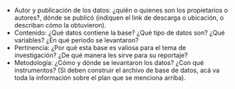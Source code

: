 - Autor y publicación de los datos: ¿quién o quienes son los propietarios o autores?, dónde se publicó (indiquen el link de descarga o ubicación, o describan cómo la obtuvieron).
- Contenido: ¿Qué datos contiene la base? ¿Qué tipo de datos son? ¿Qué variables? ¿En qué periodo se levantaron?
- Pertinencia: ¿Por qué esta base es valiosa para el tema de investigación? ¿De qué manera les sirve para su reportaje?
- Metodología: ¿Cómo y dónde se levantaron los datos? ¿Con qué instrumentos? (Si deben construir el archivo de base de datos, acá va toda la información sobre el plan que se menciona arriba).